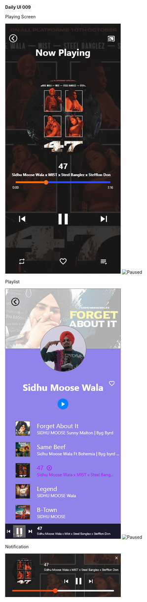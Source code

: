 **Daily UI 009**


Playing Screen

![Playing](https://raw.githubusercontent.com/Sehajbir/DailyUI/master/DailyUI-009/Playing%20Screen.png)   ![Paused](https://raw.githubusercontent.com/Sehajbir/DailyUI/master/DailyUI-009/Playing%20Screen%20%E2%80%93%201.png)

Playlist

![Playing](https://raw.githubusercontent.com/Sehajbir/DailyUI/master/DailyUI-009/Playlist.png)   ![Paused](https://raw.githubusercontent.com/Sehajbir/DailyUI/master/DailyUI-009/Playlist%20%E2%80%93%201.png)

Notification

![Notification](https://raw.githubusercontent.com/Sehajbir/DailyUI/master/DailyUI-009/Notification%20Panel.png)